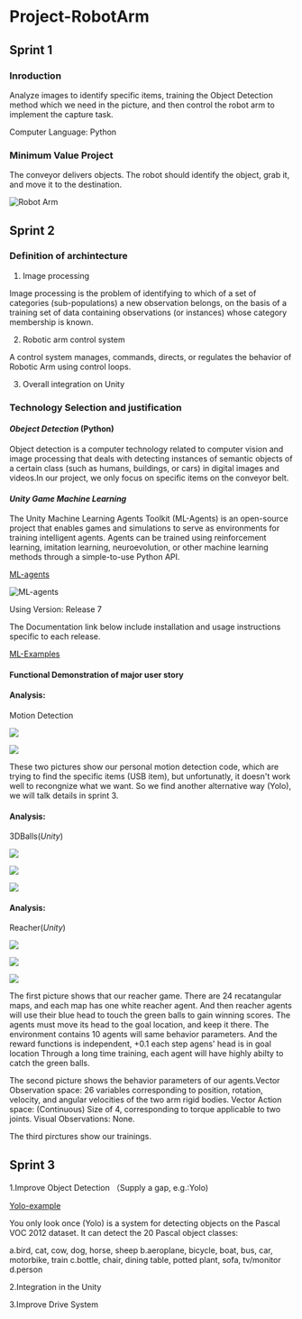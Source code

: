 # Project-RobotArm

## Sprint 1

### Inroduction

Analyze images to identify specific items, training the Object Detection method which we need in the picture, and then control the robot arm to implement the capture task.

Computer Language: Python


### Minimum Value Project

The conveyor delivers objects. The robot should identify the object, grab it, and move it to the destination.

![Robot Arm](https://github.com/lijinlunbeng/Project-RobotArm-/blob/main/images/robotarm.jpg)

## Sprint 2

### Definition of archintecture

1. Image processing

Image processing is the problem of identifying to which of a set of categories (sub-populations) a new observation belongs, on the basis of a training set of data containing observations (or instances) whose category membership is known.

2. Robotic arm control system

A control system manages, commands, directs, or regulates the behavior of Robotic Arm using control loops.

3. Overall integration on Unity



### Technology Selection and justification

#### *Obeject Detection* (Python)

Object detection is a computer technology related to computer vision and image processing that deals with detecting instances of semantic objects of a certain class (such as humans, buildings, or cars) in digital images and videos.In our project, we only focus on specific items on the conveyor belt.

#### *Unity Game Machine Learning*

The Unity Machine Learning Agents Toolkit (ML-Agents) is an open-source project that enables games and simulations to serve as environments for training intelligent agents. Agents can be trained using reinforcement learning, imitation learning, neuroevolution, or other machine learning methods through a simple-to-use Python API.

[ML-agents](https://github.com/Unity-Technologies/ml-agents)

![ML-agents](https://github.com/Unity-Technologies/ml-agents/blob/master/docs/images/image-banner.png)

Using Version: Release 7

The Documentation link below include installation and usage instructions specific to each release.

[ML-Examples](https://github.com/Unity-Technologies/ml-agents/tree/release_7)


#### Functional Demonstration of major user story

#### Analysis:

Motion Detection

![](https://github.com/lijinlunbeng/Project-RobotArm-/blob/main/images/7.jpg)

![](https://github.com/lijinlunbeng/Project-RobotArm-/blob/main/images/8.jpg)

These two pictures show our personal motion detection code, which are trying to find the specific items (USB item), but unfortunatly, it doesn't work well to recongnize what we want. So we find another alternative way (Yolo), we will talk details in sprint 3.

#### Analysis:

3DBalls(*Unity*)

![](https://github.com/lijinlunbeng/Project-RobotArm-/blob/main/images/1.png)

![](https://github.com/lijinlunbeng/Project-RobotArm-/blob/main/images/2.png)

![](https://github.com/lijinlunbeng/Project-RobotArm-/blob/main/images/3.png)


#### Analysis:

Reacher(*Unity*)

![](https://github.com/lijinlunbeng/Project-RobotArm-/blob/main/images/4.png)

![](https://github.com/lijinlunbeng/Project-RobotArm-/blob/main/images/5.png)

![](https://github.com/lijinlunbeng/Project-RobotArm-/blob/main/images/6.jpg)

The first picture shows that our reacher game. There are 24 recatangular maps, and each map has one white reacher agent. And then reacher agents will use their blue head to touch the green balls to gain winning scores. The agents must move its head to the goal location, and keep it there. The environment contains 10 agents will same behavior parameters. And the reward functions is independent, +0.1 each step agens' head is in goal location
Through a long time training, each agent will have highly abilty to catch the green balls. 

The second picture shows the behavior parameters of our agents.Vector Observation space: 26 variables corresponding to position, rotation, velocity, and angular velocities of the two arm rigid bodies. Vector Action space: (Continuous) Size of 4, corresponding to torque applicable to two joints.
Visual Observations: None.

The third pirctures show our trainings.

## Sprint 3
1.Improve Object Detection （Supply a gap, e.g.:Yolo)

[Yolo-example](https://www.youtube.com/watch?v=4eIBisqx9_g)

You only look once (Yolo) is a system for detecting objects on the Pascal VOC 2012 dataset. It can detect the 20 Pascal object classes:

  a.bird, cat, cow, dog, horse, sheep
  b.aeroplane, bicycle, boat, bus, car, motorbike, train
  c.bottle, chair, dining table, potted plant, sofa, tv/monitor
  d.person

2.Integration in the Unity

3.Improve Drive System
